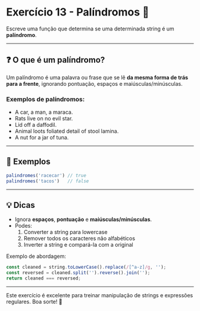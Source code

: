 # Exercício 13 - Palíndromos 🔁

Escreve uma função que determina se uma determinada string é um **palíndromo**.

---

## ❓ O que é um palíndromo?

Um palíndromo é uma palavra ou frase que se lê **da mesma forma de trás para a frente**, ignorando pontuação, espaços e maiúsculas/minúsculas.

### Exemplos de palíndromos:

- A car, a man, a maraca.
- Rats live on no evil star.
- Lid off a daffodil.
- Animal loots foliated detail of stool lamina.
- A nut for a jar of tuna.

---

## 🧪 Exemplos

```javascript
palindromes('racecar') // true
palindromes('tacos')   // false
```

---

## 💡 Dicas

- Ignora **espaços**, **pontuação** e **maiúsculas/minúsculas**.
- Podes:
  1. Converter a string para lowercase
  2. Remover todos os caracteres não alfabéticos
  3. Inverter a string e compará-la com a original

Exemplo de abordagem:
```javascript
const cleaned = string.toLowerCase().replace(/[^a-z]/g, '');
const reversed = cleaned.split('').reverse().join('');
return cleaned === reversed;
```

---

Este exercício é excelente para treinar manipulação de strings e expressões regulares. Boa sorte! 🚀
